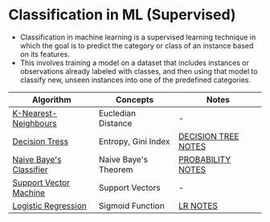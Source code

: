 # Classification in ML (Supervised)

- Classification in machine learning is a supervised learning technique in which the goal is to predict the category or class of an instance based on its features.
- This involves training a model on a dataset that includes instances or observations already labeled with classes, and then using that model to classify new, unseen instances into one of the predefined categories.

| Algorithm      | Concepts | Notes | 
| ----------- | ----------- | ----------- |
| [K-Nearest-Neighbours](https://github.com/WatashiwaSid/machine-learning-docs/blob/main/classification/knn.py) | Eucledian Distance | - | 
| [Decision Tress](https://github.com/WatashiwaSid/machine-learning-docs/blob/main/classification/decision_tree.py) | Entropy, Gini Index | [DECISION TREE NOTES](https://github.com/WatashiwaSid/machine-learning-docs/blob/main/classification/notes/decision_tree.pdf) | 
| [Naive Baye's Classifier](https://github.com/WatashiwaSid/machine-learning-docs/blob/main/classification/naivebayes.py) | Naive Baye's Theorem | [PROBABILITY NOTES](https://github.com/WatashiwaSid/machine-learning-docs/blob/main/classification/notes/probability-theory.pdf)|
| [Support Vector Machine](https://github.com/WatashiwaSid/machine-learning-docs/blob/main/classification/supportvectors.py) | Support Vectors | - |
| [Logistic Regression](https://github.com/WatashiwaSid/machine-learning-docs/blob/main/regression/logistic_regression.py) | Sigmoid Function | [ LR NOTES](https://github.com/WatashiwaSid/machine-learning-docs/blob/main/regression/logistic-regression.pdf)
